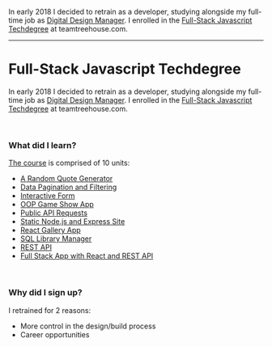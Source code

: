 In early 2018 I decided to retrain as a developer, studying alongside my full-time job as <a href="/role/design-manager">Digital Design Manager</a>. I enrolled in the <a href="https://teamtreehouse.com/techdegree/full-stack-javascript">Full-Stack Javascript Techdegree</a> at teamtreehouse.com.

---

# Full-Stack Javascript Techdegree

In early 2018 I decided to retrain as a developer, studying alongside my full-time job as <a href="/role/design-manager">Digital Design Manager</a>. I enrolled in the <a href="https://teamtreehouse.com/techdegree/full-stack-javascript">Full-Stack Javascript Techdegree</a> at teamtreehouse.com.

<br>

### What did I learn?

<a href="https://teamtreehouse.com/techdegree/full-stack-javascript">The course</a> is comprised of 10 units:

- <a href="https://github.com/paulheading/TreehouseTaskOne">A Random Quote Generator</a>
- <a href="https://github.com/paulheading/TreehouseTaskTwo">Data Pagination and Filtering</a>
- <a href="https://github.com/paulheading/TreehouseTaskThree">Interactive Form</a>
- <a href="https://github.com/paulheading/TreehouseTaskFour">OOP Game Show App</a>
- <a href="https://github.com/paulheading/TreehouseTaskFive">Public API Requests</a>
- <a href="https://github.com/paulheading/TreehouseTaskSix">Static Node.js and Express Site</a>
- <a href="https://github.com/paulheading/TreehouseTaskSeven">React Gallery App</a>
- <a href="https://github.com/paulheading/TreehouseTaskEight">SQL Library Manager</a>
- <a href="https://github.com/paulheading/TreehouseTaskNine">REST API</a>
- <a href="https://github.com/paulheading/TreehouseTaskTen">Full Stack App with React and REST API</a>

<br>

### Why did I sign up?

I retrained for 2 reasons:

- More control in the design/build process
- Career opportunities
